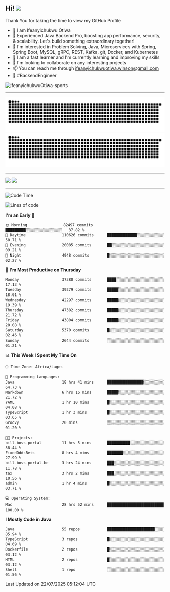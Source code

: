 <!-- BLOG-POST-LIST:START --><!-- BLOG-POST-LIST:END -->

## Hi! <img src="https://media.giphy.com/media/hvRJCLFzcasrR4ia7z/giphy.gif" width="4%"> 

Thank You for taking the time to view my GitHub Profile

- 👋 I am Ifeanyichukwu Otiwa
- 🚀 Experienced Java Backend Pro, boosting app performance, security, & scalability. Let's build something extraordinary together!
- 👀 I'm interested in Problem Solving, Java, Microservices with Spring, Spring Boot, MySQL, gRPC, REST, Kafka, git, Docker, and Kubernetes
- 🌱 I am a fast learner and I'm currently learning and improving my skills
- 💞️ I'm looking to collaborate on any interesting projects
- 📫 You can reach me through ifeanyichukwuotiwa.winson@gmail.com
- 🚀 #BackendEngineer

<p align="left" marginTop="10px"> <img src="https://komarev.com/ghpvc/?username=ifeanyichukwuOtiwa-sports&label=Profile%20views&color=0e75b6&style=for-the-badge" alt="ifeanyichukwuOtiwa-sports" /> </p>

***

<!--🐍📈SNAKEGRAPH / 🌐WEBSITE: https://github.com/Platane/snk -->
![github contribution grid snake animation](https://raw.githubusercontent.com/ifeanyichukwuOtiwa-sports/ifeanyichukwuOtiwa-sports/output/github-contribution-grid-snake-dark.svg#gh-dark-mode-only)![github contribution grid snake animation](https://raw.githubusercontent.com/ifeanyichukwuOtiwa-sports/ifeanyichukwuOtiwa-sports/output/github-contribution-grid-snake.svg#gh-light-mode-only)

***

<p float="left">
  <img float="left" src="https://github-readme-stats.vercel.app/api?username=ifeanyichukwuOtiwa-sports&count_private=true&include_all_commits=true&theme=react&show_icons=true" />
  <img float="right" src="https://github-readme-stats.vercel.app/api/top-langs/?username=ifeanyichukwuOtiwa-sports&layout=compact&show_icons=true&theme=react" /> 
</p>

***



<!--START_SECTION:waka-->
![Code Time](http://img.shields.io/badge/Code%20Time-3%2C989%20hrs%2044%20mins-blue)

![Lines of code](https://img.shields.io/badge/From%20Hello%20World%20I%27ve%20Written-59.4%20million%20lines%20of%20code-blue)

**I'm an Early 🐤** 

```text
🌞 Morning                82497 commits       █████████░░░░░░░░░░░░░░░░   37.82 % 
🌆 Daytime                110626 commits      █████████████░░░░░░░░░░░░   50.71 % 
🌃 Evening                20085 commits       ██░░░░░░░░░░░░░░░░░░░░░░░   09.21 % 
🌙 Night                  4948 commits        █░░░░░░░░░░░░░░░░░░░░░░░░   02.27 % 
```
📅 **I'm Most Productive on Thursday** 

```text
Monday                   37380 commits       ████░░░░░░░░░░░░░░░░░░░░░   17.13 % 
Tuesday                  39279 commits       █████░░░░░░░░░░░░░░░░░░░░   18.01 % 
Wednesday                42297 commits       █████░░░░░░░░░░░░░░░░░░░░   19.39 % 
Thursday                 47382 commits       █████░░░░░░░░░░░░░░░░░░░░   21.72 % 
Friday                   43804 commits       █████░░░░░░░░░░░░░░░░░░░░   20.08 % 
Saturday                 5370 commits        █░░░░░░░░░░░░░░░░░░░░░░░░   02.46 % 
Sunday                   2644 commits        ░░░░░░░░░░░░░░░░░░░░░░░░░   01.21 % 
```


📊 **This Week I Spent My Time On** 

```text
🕑︎ Time Zone: Africa/Lagos

💬 Programming Languages: 
Java                     18 hrs 41 mins      ████████████████░░░░░░░░░   64.73 % 
Markdown                 6 hrs 16 mins       █████░░░░░░░░░░░░░░░░░░░░   21.72 % 
YAML                     1 hr 10 mins        █░░░░░░░░░░░░░░░░░░░░░░░░   04.08 % 
TypeScript               1 hr 3 mins         █░░░░░░░░░░░░░░░░░░░░░░░░   03.65 % 
Groovy                   20 mins             ░░░░░░░░░░░░░░░░░░░░░░░░░   01.20 % 

🐱‍💻 Projects: 
bill-boss-portal         11 hrs 5 mins       ██████████░░░░░░░░░░░░░░░   38.44 % 
FixedOddsBets            8 hrs 4 mins        ███████░░░░░░░░░░░░░░░░░░   27.99 % 
bill-boss-portal-be      3 hrs 24 mins       ███░░░░░░░░░░░░░░░░░░░░░░   11.78 % 
tax                      3 hrs 2 mins        ███░░░░░░░░░░░░░░░░░░░░░░   10.56 % 
admin                    1 hr 4 mins         █░░░░░░░░░░░░░░░░░░░░░░░░   03.71 % 

💻 Operating System: 
Mac                      28 hrs 52 mins      █████████████████████████   100.00 % 
```

**I Mostly Code in Java** 

```text
Java                     55 repos            █████████████████████░░░░   85.94 % 
TypeScript               3 repos             █░░░░░░░░░░░░░░░░░░░░░░░░   04.69 % 
Dockerfile               2 repos             █░░░░░░░░░░░░░░░░░░░░░░░░   03.12 % 
HTML                     2 repos             █░░░░░░░░░░░░░░░░░░░░░░░░   03.12 % 
Shell                    1 repo              ░░░░░░░░░░░░░░░░░░░░░░░░░   01.56 % 
```




 Last Updated on 22/07/2025 05:12:04 UTC
<!--END_SECTION:waka-->

<!--
<p align="center">
![trophy](https://github-profile-trophy.vercel.app/?username=ifeanyichukwuOtiwa-sports&theme=onedark) (https://github.com/ryo-ma/github-profile-trophy)
</p>
-->

<!---
ifeanyi-otiwa/ifeanyi-otiwa is a ✨ special ✨ repository because its `README.md` (this file) appears on your GitHub profile.
You can click the Preview link to take a look at your changes.
--->
